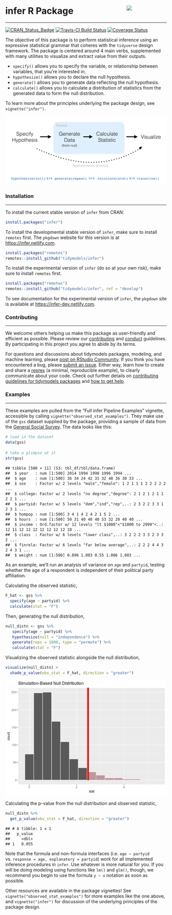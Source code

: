 
# infer R Package <img src="https://github.com/tidymodels/infer/blob/master/figs/infer_gnome.png?raw=true" align="right" width=125 />

-----

<!--figs/infer.svg-->

<!--http://www.r-pkg.org/badges/version/infer-->

<!--figs/master.svg-->

<!--https://img.shields.io/codecov/c/github/tidymodels/infer/master.svg-->

[![CRAN\_Status\_Badge](https://www.r-pkg.org/badges/version/infer)](https://cran.r-project.org/package=infer)
[![Travis-CI Build
Status](https://travis-ci.org/tidymodels/infer.svg?branch=master)](https://travis-ci.org/tidymodels/infer)
[![Coverage
Status](https://img.shields.io/codecov/c/github/tidymodels/infer/master.svg)](https://codecov.io/github/tidymodels/infer/?branch=master)

The objective of this package is to perform statistical inference using
an expressive statistical grammar that coheres with the `tidyverse`
design framework. The package is centered around 4 main verbs,
supplemented with many utilities to visualize and extract value from
their outputs.

  - `specify()` allows you to specify the variable, or relationship
    between variables, that you’re interested in.
  - `hypothesize()` allows you to declare the null hypothesis.
  - `generate()` allows you to generate data reflecting the null
    hypothesis.
  - `calculate()` allows you to calculate a distribution of statistics
    from the generated data to form the null distribution.

To learn more about the principles underlying the package design, see
`vignette("infer")`.

![](https://raw.githubusercontent.com/tidymodels/infer/master/figs/ht-diagram.png)<!-- -->

### Installation

-----

To install the current stable version of `infer` from CRAN:

``` r
install.packages("infer")
```

To install the developmental stable version of `infer`, make sure to
install `remotes` first. The `pkgdown` website for this version is at
<https://infer.netlify.com>.

``` r
install.packages("remotes")
remotes::install_github("tidymodels/infer")
```

To install the experimental version of `infer` (do so at your own risk),
make sure to install `remotes` first.

``` r
install.packages("remotes")
remotes::install_github("tidymodels/infer", ref = "develop")
```

To see documentation for the experimental version of `infer`, the
`pkgdown` site is available at <https://infer-dev.netlify.com>.

### Contributing

-----

We welcome others helping us make this package as user-friendly and
efficient as possible. Please review our
[contributing](https://github.com/tidymodels/infer/blob/master/CONTRIBUTING.md)
and
[conduct](https://github.com/tidymodels/infer/blob/master/CONDUCT.md)
guidelines. By participating in this project you agree to abide by its
terms.

For questions and discussions about tidymodels packages, modeling, and
machine learning, please [post on RStudio
Community](https://rstd.io/tidymodels-community). If you think you have
encountered a bug, please [submit an
issue](https://github.com/tidymodels/infer/issues). Either way, learn how
to create and share a [reprex](https://rstd.io/reprex) (a minimal,
reproducible example), to clearly communicate about your code. Check out
further details on [contributing guidelines for tidymodels
packages](https://www.tidymodels.org/contribute/) and [how to get
help](https://www.tidymodels.org/help/).

### Examples

-----

These examples are pulled from the “Full infer Pipeline Examples”
vignette, accessible by calling `vignette("observed_stat_examples")`.
They make use of the `gss` dataset supplied by the package, providing a
sample of data from the [General Social Survey](https://gss.norc.org).
The data looks like this:

``` r
# load in the dataset
data(gss)

# take a glimpse at it
str(gss)
```

    ## tibble [500 × 11] (S3: tbl_df/tbl/data.frame)
    ##  $ year   : num [1:500] 2014 1994 1998 1996 1994 ...
    ##  $ age    : num [1:500] 36 34 24 42 31 32 48 36 30 33 ...
    ##  $ sex    : Factor w/ 2 levels "male","female": 1 2 1 1 1 2 2 2 2 2 ...
    ##  $ college: Factor w/ 2 levels "no degree","degree": 2 1 2 1 2 1 1 2 2 1 ...
    ##  $ partyid: Factor w/ 5 levels "dem","ind","rep",..: 2 3 2 2 3 3 1 2 3 1 ...
    ##  $ hompop : num [1:500] 3 4 1 4 2 4 2 1 5 2 ...
    ##  $ hours  : num [1:500] 50 31 40 40 40 53 32 20 40 40 ...
    ##  $ income : Ord.factor w/ 12 levels "lt $1000"<"$1000 to 2999"<..: 12 11 12 12 12 12 12 12 12 10 ...
    ##  $ class  : Factor w/ 6 levels "lower class",..: 3 2 2 2 3 3 2 3 3 2 ...
    ##  $ finrela: Factor w/ 6 levels "far below average",..: 2 2 2 4 4 3 2 4 3 1 ...
    ##  $ weight : num [1:500] 0.896 1.083 0.55 1.086 1.083 ...

As an example, we’ll run an analysis of variance on `age` and `partyid`,
testing whether the age of a respondent is independent of their
political party affiliation.

Calculating the observed statistic,

``` r
F_hat <- gss %>% 
  specify(age ~ partyid) %>%
  calculate(stat = "F")
```

Then, generating the null distribution,

``` r
null_distn <- gss %>%
   specify(age ~ partyid) %>%
   hypothesize(null = "independence") %>%
   generate(reps = 1000, type = "permute") %>%
   calculate(stat = "F")
```

Visualizing the observed statistic alongside the null distribution,

``` r
visualize(null_distn) +
  shade_p_value(obs_stat = F_hat, direction = "greater")
```

![](README_files/figure-gfm/unnamed-chunk-6-1.png)<!-- -->

Calculating the p-value from the null distribution and observed
statistic,

``` r
null_distn %>%
  get_p_value(obs_stat = F_hat, direction = "greater")
```

    ## # A tibble: 1 x 1
    ##   p_value
    ##     <dbl>
    ## 1   0.055

Note that the formula and non-formula interfaces (i.e. `age ~ partyid`
vs. `response = age, explanatory = partyid`) work for all implemented
inference procedures in `infer`. Use whatever is more natural for you.
If you will be doing modeling using functions like `lm()` and `glm()`,
though, we recommend you begin to use the formula `y ~ x` notation as
soon as possible.

Other resources are available in the package vignettes\! See
`vignette("observed_stat_examples")` for more examples like the one
above, and `vignette("infer")` for discussion of the underlying
principles of the package design.
